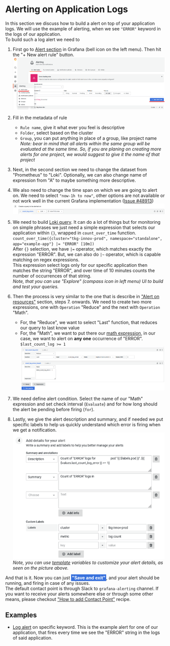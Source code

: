 # Alerting on Application Logs

In this section we discuss how to build a alert on top of your application logs. We will use the example of alerting, when we see `"ERROR"` keyword in the logs of our application.  
To build such a log alert we need to 

  1. First go to [Alert section](https://grafana.bratislava.sk/alerting/list) in Grafana (bell icon on the left menu). Then hit the "+ New alert rule" button.
  ![create new alert](./.attachments/create_new_alert.png "Create new alert from alert menu")

  2. Fill in the metadata of rule
      - `Rule name`, give it what ever you feel is descriptive
      - `Folder`, select based on the cluster
      - `Group`, you can put anything in place of a group, like project name  
    _Note: bear in mind that all alerts within the same group will be evaluated at the same time. So, if you are planing on creating more alerts for one project, we would suggest to give it the name of that project_

  3. Next, in the second section we need to change the dataset from "Prometheus" to "Loki". Optionally, we can also change name of expression from "A" to maybe something more descriptive.
  4. We also need to change the time span on which we are going to alert on. We need to select `"now-1h to now"`, other options are not available or not work well in the current Grafana implementation ([Issue #48913](https://github.com/grafana/grafana/issues/48913))
  ![change Loki dataset](./.attachments/change_loki_dataset.png "Select Loki Dataset") 
  5. We need to build [Loki query](https://grafana.com/docs/loki/latest/logql/). It can do a lot of things but for monitoring on simple phrases we just need a simple expression that selects our application within `{}`, wrapped in `count_over_time` function.  
  `count_over_time({cluster="tkg-innov-prod", namespace="standalone", app="example-app"} |= "ERROR" [10m])`  
  After `{}` selection, we have `|=` operator, which matches exactly the expression "ERROR". But, we can also do `|~` operator, which is capable matching on regex expressions.  
  This expression select logs only for our specific application then matches the string "ERROR", and over time of 10 minutes counts the number of occurrences of that string.  
  _Note, that you can use "Explore" (compass icon in left menu) UI to build and test your queries._
  6. Then the process is very similar to the one that is describe in ["Alert on resources"](./resource_alert.md) section, steps 7. onwards. We need to create two more expressions, one with `Operation` "Reduce" and the next with `Operation` "Math".  
      - For, the "Reduce", we want to select "Last" function, that reduces our query to last know value  
      - For, the "Math", we want to put there our [math expression](https://grafana.com/docs/grafana/latest/panels/query-a-data-source/use-expressions-to-manipulate-data/about-expressions/#math), in our case,
      we want to alert on **any one** occurrence of "ERROR".  
      `$last_count_log >= 1`
  ![log alert count](./.attachments/log_count_errors.png "Log alerts expression")

  7. We need define alert condition. Select the name of our "Math" expression and set check interval (`Evaluate`) and for how long should the alert be pending before firing (`for`).
  8. Lastly, we give the alert description and summary, and if needed we put specific labels to help us quickly understand which error is firing when we get a notification.
  ![log alert details](./.attachments/summary_description_labels_for_logs.png "Details for our log alert")
  _Note, you can use [template](https://grafana.com/docs/grafana/latest/alerting/fundamentals/annotation-label/variables-label-annotation/) variables to customize your alert details, as seen on the picture above._

And that is it. Now you can just <font color="white" style="background-color:#3871dc;padding:2px">**"Save and exit"**</font>, and your alert should be running, and firing in case of any issues.  
The default contact point is through Slack to `grafana-alerting` channel. If you want to receive your alerts somewhere else or through some other means, please checkout ["How to add Contact Point"](./contact-point.md) recipe.

## Examples

  - [Log alert](https://grafana.bratislava.sk/alerting/grafana/FuuQK0n4k/view?returnTo=%2Falerting%2Flist) on specific keyword. This is the example alert for one of our application, that fires every time we see the "ERROR" string in the logs of said application.
